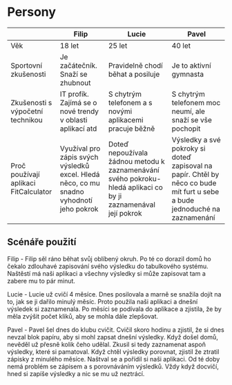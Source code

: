 <h1>Persony</h1>

|  |  Filip | Lucie  | Pavel |
|---|---|---|---|
| Věk  | 18 let  | 25 let | 40 let |
| Sportovní zkušenosti | Je začátečník. Snaží se zhubnout | Pravidelně chodí běhat a posiluje  | Je to aktivní gymnasta  |
| Zkušenosti s výpočetní technikou | IT profík. Zajímá se o nové trendy v oblasti aplikací atd| S chytrým telefonem a s novými aplikacemi pracuje běžně | S chytrým telefonem moc neumí, ale snaží se vše pochopit |
|Proč používají aplikaci FitCalculator| Využíval pro zápis svých výsledků excel. Hledá něco, co mu snadno vyhodnotí jeho pokrok | Doteď nepoužívala žádnou metodu k zaznamenávání svého pokroku- hledá aplikaci co by ji zaznamenával její pokrok | Výsledky a své pokroky si doteď zapisoval na papír. Chtěl by něco co bude mít furt u sebe a bude jednoduché na zaznamenání |

<h2>Scénáře použití</h2>
<p>Filip - Filip sěl ráno běhat svůj oblíbený okruh. Po té co dorazil domů ho čekalo zdlouhavé zapisování svého výsledku do tabulkového systému. Naštěstí má naši aplikaci a všechny výsledky si může zapisovat tam a zabere mu to pár minut.</p>
<p>Lucie - Lucie už cvičí 4 měsíce. Dnes posilovala a marně se snažila dojít na to, jak se ji dařilo minulý měsíc. Proto použila naši aplikaci a dnešní výsledek si zaznamenala. Po měsíci se podívala do aplikace a zjistila, že by měla zvýšit počet kliků, aby se mohla dále zlepšovat.</p>
<p>Pavel - Pavel šel dnes do klubu cvičit. Cvičil skoro hodinu a zjistil, že si dnes nevzal blok papíru, aby si mohl zapsat dnešní výsledky. Když došel domů, nevěděl už přesně kolik čeho udělal. Zkusil si tedy zaznamenat aspoň výsledky, které si pamatoval. Když chtěl výsledky porovnat, zjistil že ztratil zápisky z minulého měsíce. Naštval se a pořídil si naši aplikaci. Od té doby nemá problém se zápisem a s porovnáváním výsledků. Vždy když docvičí, hned si zapíše výsledky a nic se mu už neztrácí.</p>
